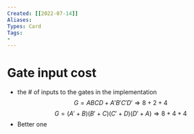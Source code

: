 ```yaml
---
Created: [[2022-07-14]]
Aliases: 
Types: Card
Tags: 
- 
---
```

# Gate input cost
- the # of inputs to the gates in the implementation
$$G=ABCD+A'B'C'D'\Rightarrow8+2+4$$
$$G=(A'+B)(B'+C)(C'+D)(D'+A)\Rightarrow8+4+4$$
- Better one